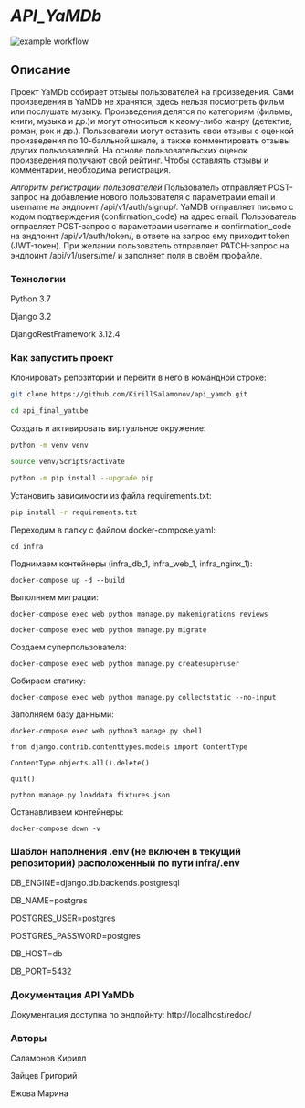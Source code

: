 # *API_YaMDb*

![example workflow](https://github.com/Maru-coder/yamdb_final/actions/workflows/yamdb_workflow.yml/badge.svg)

## Описание

Проект YaMDb собирает отзывы пользователей на произведения. 
Сами произведения в YaMDb не хранятся, здесь нельзя посмотреть фильм или послушать музыку.
Произведения делятся по категориям (фильмы, книги, музыка и др.)и могут относиться к каому-либо жанру (детектив, роман, рок и др.).
Пользователи могут оставить свои отзывы с оценкой произведения по 10-балльной шкале, а также комментировать отзывы других пользователей.
На основе пользовательских оценок произведения получают свой рейтинг.
Чтобы оставлять отзывы и комментарии, необходима регистрация.

*Алгоритм регистрации пользователей*
Пользователь отправляет POST-запрос на добавление нового пользователя с параметрами email и username на эндпоинт /api/v1/auth/signup/.
YaMDB отправляет письмо с кодом подтверждения (confirmation_code) на адрес email.
Пользователь отправляет POST-запрос с параметрами username и confirmation_code на эндпоинт /api/v1/auth/token/, в ответе на запрос ему приходит token (JWT-токен).
При желании пользователь отправляет PATCH-запрос на эндпоинт /api/v1/users/me/ и заполняет поля в своём профайле. 

### Технологии

Python 3.7

Django 3.2

DjangoRestFramework 3.12.4

### Как запустить проект

Клонировать репозиторий и перейти в него в командной строке:

```bash
git clone https://github.com/KirillSalamonov/api_yamdb.git
```

```bash
cd api_final_yatube
```

Cоздать и активировать виртуальное окружение:

```bash
python -m venv venv
```

```bash
source venv/Scripts/activate
```

```bash
python -m pip install --upgrade pip
```

Установить зависимости из файла requirements.txt:

```bash
pip install -r requirements.txt
```

Переходим в папку с файлом docker-compose.yaml:

```
cd infra
```

Поднимаем контейнеры (infra_db_1, infra_web_1, infra_nginx_1):

```
docker-compose up -d --build
```

Выполняем миграции:

```
docker-compose exec web python manage.py makemigrations reviews

docker-compose exec web python manage.py migrate
```

Создаем суперпользователя:

```
docker-compose exec web python manage.py createsuperuser
```

Собираем статику:

```
docker-compose exec web python manage.py collectstatic --no-input
```

Заполняем базу данными:

```
docker-compose exec web python3 manage.py shell  

from django.contrib.contenttypes.models import ContentType

ContentType.objects.all().delete()

quit()

python manage.py loaddata fixtures.json
```

Останавливаем контейнеры:

```
docker-compose down -v
```

### Шаблон наполнения .env (не включен в текущий репозиторий) расположенный по пути infra/.env

DB_ENGINE=django.db.backends.postgresql

DB_NAME=postgres

POSTGRES_USER=postgres

POSTGRES_PASSWORD=postgres

DB_HOST=db

DB_PORT=5432

### Документация API YaMDb

Документация доступна по эндпойнту: http://localhost/redoc/

### Авторы

Саламонов Кирилл

Зайцев Григорий

Ежова Марина
